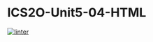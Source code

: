 # ICS2O-Unit5-04-HTML
[![linter](https://github.com/GustavoRojasFlores/ICS2O-Unit5-04-HTML/workflows/linter/badge.svg)](https://github.com/marketplace/actions/super-linter)
